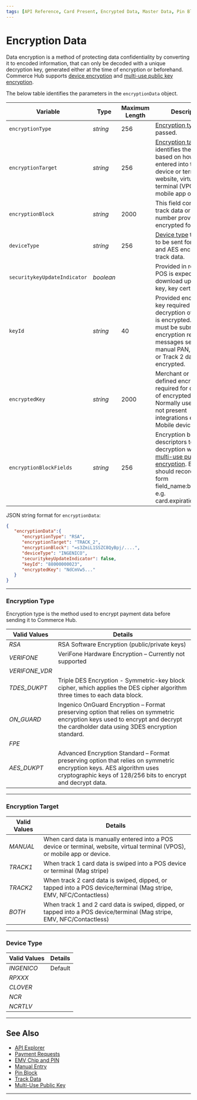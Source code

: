```yaml
---
tags: [API Reference, Card Present, Encrypted Data, Master Data, Pin Block]
---
```


# Encryption Data

Data encryption is a method of protecting data confidentiality by converting it to encoded information, that can only be decoded with a unique decryption key, generated either at the time of encryption or beforehand. Commerce Hub supports [device encryption](?path=docs/In-Person/Integrations/Encrypted-PIN-Pad.md) and [multi-use public key encryption](?path=docs/Resources/Guides/Multi-Use-Public-Key/Multi-Use-Public-Key.md).

<!--
type: tab
titles: encryptionData, JSON Example
-->

The below table identifies the parameters in the `encryptionData` object.

| Variable | Type | Maximum Length | Description |
| -------- | ---- | ------- | -------------------------------|
| `encryptionType` | *string* | 256 | [Encryption type](#encryption-type) to be passed. |
| `encryptionTarget` | *string* | 256 | [Encryption target](#encryption-target) identifies the data based on how it is entered into the POS device or terminal, website, virtual terminal (VPOS), or mobile app or device. |
| `encryptionBlock` | *string* | 2000 | This field contains the track data or card number provided in encrypted form. |
| `deviceType` | *string* | 256 | [Device type](#device-type) that needs to be sent for TDES and AES encrypted track data. |
| `securitykeyUpdateIndicator` | *boolean* |  | Provided in response. POS is expected to download updated key, key cert. |
| `keyId` | *string* | 40 | Provided encryption key required for decryption of data that is encrypted. This field must be submitted for encryption request messages sending manual PAN, Track 1, or Track 2 data that is encrypted. |
| `encryptedKey` | *string* | 2000 | Merchant or device defined encryption key required for decryption of encrypted `cardData`. Normally used in card not present integrations e.g. Mobile device |
| `encryptionBlockFields` | *string* | 256 | Encryption block field descriptors to facilitate decryption when using [multi-use public key encryption](?path=docs/Resources/Guides/Multi-Use-Public-Key/Multi-Use-Public-Key.md). Each field should recorded the form field_name:byte_count e.g. card.expirationMonth:2 |

<!-- 
type: tab
-->

JSON string format for `encryptionData`:

```json
{
   "encryptionData":{
      "encryptionType": "RSA",
      "encryptionTarget": "TRACK_2",
      "encryptionBlock": "=s3ZmiL1SSZC8QyBpj/....",
      "deviceType": "INGENICO",
      "securitykeyUpdateIndicator": false,
      "keyId": "88000000023",
      "encryptedKey": "NdCmVw5..."
   }
} 
```

<!-- type: tab-end -->

---

### Encryption Type

Encryption type is the method used to encrypt payment data before sending it to Commerce Hub.

| Valid Values | Details |
| ----- | ----- | 
| *RSA* | RSA Software Encryption (public/private keys) |
| *VERIFONE* | VeriFone Hardware Encryption – Currently not supported |
| *VERIFONE_VDR* | |
| *TDES_DUKPT* | Triple DES Encryption - Symmetric-key block cipher, which applies the DES cipher algorithm three times to each data block. |
| *ON_GUARD* | Ingenico OnGuard Encryption – Format preserving option that relies on symmetric encryption keys used to encrypt and decrypt the cardholder data using 3DES encryption standard. |
| *FPE* | |
| *AES_DUKPT* | Advanced Encryption Standard – Format preserving option that relies on symmetric encryption keys. AES algorithm uses cryptographic keys of 128/256 bits to encrypt and decrypt data. |

---

### Encryption Target

| Valid Values | Details |
| ----- | ----- | 
| *MANUAL* | When card data is manually entered into a POS device or terminal, website, virtual terminal (VPOS), or mobile app or device. | 
| *TRACK1* | When track 1 card data is swiped into a POS device or terminal (Mag stripe) |
| *TRACK2* | When track 2 card data is swiped, dipped, or tapped into a POS device/terminal (Mag stripe, EMV, NFC/Contactless) |
| *BOTH* | When track 1 and 2 card data is swiped, dipped, or tapped into a POS device/terminal (Mag stripe, EMV, NFC/Contactless) |

---

### Device Type

| Valid Values | Details |
| ----- | ----- | 
| *INGENICO* | Default | 
| *RPXXX* | |
| *CLOVER* | |
| *NCR* | |
| *NCRTLV* | |

--- 

## See Also

- [API Explorer](../api/?type=post&path=/payments/v1/charges)
- [Payment Requests](?path=docs/Resources/API-Documents/Payments/Payments.md)
- [EMV Chip and PIN](?path=docs/In-Person/Encrypted-Payments/EMV.md)
- [Manual Entry](?path=docs/In-Person/Encrypted-Payments/Manual.md)
- [Pin Block](?path=docs/Resources/Master-Data/Pin-Block.md)
- [Track Data](?path=docs/In-Person/Encrypted-Payments/Track.md)
- [Multi-Use Public Key](?path=docs/Resources/Guides/Multi-Use-Public-Key/Multi-Use-Public-Key.md)

---
